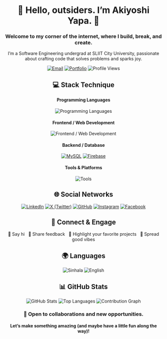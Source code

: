 <!-- Header -->
<div align="center">
  <h1>👋 Hello, outsiders. I’m Akiyoshi Yapa. 👾</h1>
  <h3>Welcome to my corner of the internet, where I build, break, and create.</h3>  
  <p>I’m a Software Engineering undergrad at SLIIT City University, passionate about crafting code that solves problems and sparks joy.</p>

  <!-- Badges -->
  [![Email](https://img.shields.io/badge/Email-akiyoshiyapa%40gmail.com-red?style=for-the-badge&logo=gmail&logoColor=white)](mailto:akiyoshiyapa@gmail.com)
  [![Portfolio](https://img.shields.io/badge/Portfolio-akiyoshiyapa.netlify.app-FF9A00?style=for-the-badge&logo=vercel&logoColor=white)](https://akiyoshiyapa.netlify.app/)
  ![Profile Views](https://komarev.com/ghpvc/?username=akiyoshiyapa&style=for-the-badge&color=0A66C2&label=Profile%20Views&logo=people&logoColor=white)

</div>

<!-- Stack Section -->
<div align="center">
  <h2>💻 Stack Technique</h2>

  <h4>Programming Languages</h4>
  
  ![Programming Languages](https://skillicons.dev/icons?i=java,js,c,cs,cpp,python,php)

  <h4>Frontend / Web Development</h4>
  
  ![Frontend / Web Development](https://skillicons.dev/icons?i=html,css,react,tailwind,bootstrap,threejs,jquery,figma)

  <h4>Backend / Database</h4>
  
  [![MySQL](https://img.shields.io/badge/MySQL-00000F?style=for-the-badge&logo=mysql&logoColor=white)]()
  [![Firebase](https://img.shields.io/badge/Firebase-FFCA28?style=for-the-badge&logo=firebase&logoColor=black)]()

  <h4>Tools & Platforms</h4>
  
  ![Tools](https://skillicons.dev/icons?i=git,github,ubuntu,androidstudio,vscode,clion)
</div>

<!-- Social Networks -->
<div align="center">
  <h2>🌐 Social Networks</h2>
  
  [![LinkedIn](https://img.shields.io/badge/LinkedIn-0077B5?style=for-the-badge&logo=linkedin&logoColor=white)](https://www.linkedin.com/in/akiyoshi-yapa-412b01317/)
  [![X (Twitter)](https://img.shields.io/badge/X-000000?style=for-the-badge&logo=x&logoColor=white)](https://x.com/akiyapax)
  [![GitHub](https://img.shields.io/badge/GitHub-100000?style=for-the-badge&logo=github&logoColor=white)](https://github.com/Akiyoshi02)
  [![Instagram](https://img.shields.io/badge/Instagram-E4405F?style=for-the-badge&logo=instagram&logoColor=white)](https://www.instagram.com/_.akiya_/)
  [![Facebook](https://img.shields.io/badge/Facebook-1877F2?style=for-the-badge&logo=facebook&logoColor=white)](https://www.facebook.com/Akiyoshi.Yapa)
</div>

<!-- Contribution -->
<div align="center">
  <h2>🎉 Connect & Engage</h2>
  <p>💬 Say hi &nbsp; 📣 Share feedback &nbsp; 🌟 Highlight your favorite projects &nbsp; 🤗 Spread good vibes</p>
</div>

<!-- Languages -->
<div align="center">
  <h2>🌍 Languages</h2>
  
  ![Sinhala](https://img.shields.io/badge/Sinhala-Mother_Tongue-orange?style=for-the-badge)
  ![English](https://img.shields.io/badge/English-Intermediate-green?style=for-the-badge)
</div>

<!-- GitHub Stats -->
<div align="center">
  <h2>📊 GitHub Stats</h2>
  <img src="https://github-readme-stats.vercel.app/api?username=Akiyoshi02&show_icons=true&theme=tokyonight&hide_border=true&locale=en" alt="GitHub Stats" />
  <img src="https://github-readme-stats.vercel.app/api/top-langs/?username=Akiyoshi02&layout=compact&theme=tokyonight&hide_border=true&locale=en" alt="Top Languages" />
  <img src="https://github-readme-activity-graph.vercel.app/graph?username=Akiyoshi02&theme=tokyo-night&hide_border=true" alt="Contribution Graph" />
</div>

<!-- Footer -->
<div align="center">
  <h3>🤝 Open to collaborations and new opportunities.</h3>
  <h4>Let’s make something amazing (and maybe have a little fun along the way)!</h4>
</div>
